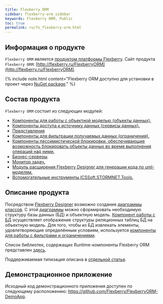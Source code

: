 ```yaml
---
title: Flexberry ORM
sidebar: flexberry-orm_sidebar
keywords: Flexberry ORM, Public
toc: true
permalink: ru/fo_flexberry-orm.html
---
```

## Информация о продукте

`Flexberry ORM` является [продуктом платформы Flexberry](platform-structure.html). Сайт продукта `Flexberry ORM`: [http://flexberry.ru/FlexberryORM](http://flexberry.ru/FlexberryORM).

{% include note.html content="Flexberry ORM доступно для установки в проект через [NuGet package](https://www.nuget.org/packages/NewPlatform.Flexberry.ORM)." %}

## Состав продукта

`Flexberry ORM` состоит из следующих модулей:

* [Компоненты для работы с объектной моделью (объекты данных).](fo_data-object.html)
* [Компоненты доступа к источнику данных (сервисы данных).](fo_data-service.html)
* [Представления](fd_view-definition.html)
* [Компоненты для фильтрации получаемых данных (ограничения).](fo_limitation.html)
* [Компоненты пессимистической блокировки, обеспечивающие возможность блокировать объекты данных во время выполнения операций над ними.](fo_lock-service.html) 
* [Бизнес-серверы](fo_business-logic.html).
* [Монитор задач.](fo_business-task-monitor.html)
* [Модуль расширения Flexberry Designer для генерации кода по uml-моделям.](fo_flexberry-orm-case-plugin.html)
* [Вспомогательные инструменты ICSSoft.STORMNET.Tools.](fo_ics-soft-stormnet-tools.html)

## Описание продукта

Посредством [Flexberry Designer](fd_flexberry.html) возможно создание [диаграммы классов](fd_class-diagram.html). С этой [диаграммы](fd_class-diagram.html) можно сформировать необходимую структуру базы данных (БД) и объектную модель. [Компонент работы с БД](fo_data-service.html) осуществляет отображение структуры реляционных таблиц БД на объектную модель. Для того, чтобы из БД извлекать элементы, удовлетворяющие определённым условиям, используется [компоненты для работы с фильтрами и ограничениями](fo_limitation.html).

Список библиотек, содержащих Runtime-компоненты Flexberry ORM представлен [здесь](fo_flexberry-orm-libraries.html).

Поддерживаемая типизация описана в [отдельной статье](fo_flexberry-orm-types.html).

## Демонстрационное приложение
Исходный код демонстрационного приложения доступен по следующему расположению: <https://github.com/Flexberry/FlexberryORM-DemoApp>.
